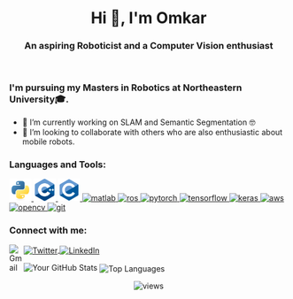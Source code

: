 <h1 align="center">Hi 👋, I'm Omkar</h1>
<h3 align="center">An aspiring Roboticist and a Computer Vision enthusiast</h3>


<br>

### I'm pursuing my Masters in Robotics at Northeastern University:mortar_board:.  

- 🔭 I’m currently working on SLAM and Semantic Segmentation :nerd_face: 
- 👯 I’m looking to collaborate with others who are also enthusiastic about mobile robots.
<!-- - ⚡ Fun fact: I love binge watching anime :stuck_out_tongue_winking_eye: -->

<h3 align="left">Languages and Tools:</h3>
<p align="left">
  <a href="https://www.python.org" target="_blank">
    <img src="https://raw.githubusercontent.com/devicons/devicon/master/icons/python/python-original.svg" alt="python" width="40" height="40"/>
  </a>
  <a href="https://www.cplusplus.com/" target="_blank">
    <img src="https://raw.githubusercontent.com/devicons/devicon/master/icons/cplusplus/cplusplus-original.svg" alt="cplusplus" width="40" height="40"/>
  </a>
  <a href="https://www.w3schools.com/cpp/" target="_blank">
    <img src="https://raw.githubusercontent.com/devicons/devicon/master/icons/c/c-original.svg" alt="c" width="40" height="40"/>
  </a>
  <a href="https://www.mathworks.com/products/matlab.html" target="_blank">
    <img src="https://upload.wikimedia.org/wikipedia/commons/2/21/Matlab_Logo.png" alt="matlab" width="40" height="40"/>
  </a>
  <a href="https://www.ros.org/" target="_blank">
    <img src="https://www.ros.org/imgs/logo-white.png" alt="ros" width="40" height="40"/>
  </a>
  <a href="https://pytorch.org/" target="_blank">
    <img src="https://pytorch.org/assets/images/pytorch-logo.png" alt="pytorch" width="40" height="40"/>
  </a>
  <a href="https://www.tensorflow.org/" target="_blank">
    <img src="https://www.vectorlogo.zone/logos/tensorflow/tensorflow-icon.svg" alt="tensorflow" width="40" height="40"/>
  </a>
  <a href="https://keras.io/" target="_blank">
    <img src="https://upload.wikimedia.org/wikipedia/commons/thumb/a/ae/Keras_logo.svg/1200px-Keras_logo.svg.png" alt="keras" width="40" height="40"/>
  </a>
  <a href="https://aws.amazon.com/" target="_blank">
    <img src="https://upload.wikimedia.org/wikipedia/commons/9/93/Amazon_Web_Services_Logo.svg" alt="aws" width="40" height="40"/>
  </a>
  <a href="https://opencv.org/" target="_blank">
    <img src="https://www.vectorlogo.zone/logos/opencv/opencv-icon.svg" alt="opencv" width="40" height="40"/>
  </a>
  <a href="https://git-scm.com/" target="_blank">
    <img src="https://www.vectorlogo.zone/logos/git-scm/git-scm-icon.svg" alt="git" width="40" height="40"/>
  </a>
</p>


<h3 align="left">Connect with me:</h3>
<p align="left">
  <a target="_blank" href="mailto:sargar.o@northeastern.edu">
    <img align="left" alt="Gmail" width="26px" src="https://cdn.jsdelivr.net/npm/simple-icons@v3/icons/gmail.svg" />
  </a>
  <a href="https://twitter.com/omkar_sargar" target="_blank">
    <img align="center" src="https://image.flaticon.com/icons/png/512/1384/1384065.png" alt="Twitter" height="30" width="30" />
  </a>
  <a href="https://linkedin.com/in/omkar-s-7ba8b3137" target="_blank">
    <img align="center" src="https://image.flaticon.com/icons/png/512/174/174857.png" alt="LinkedIn" height="30" width="30" />
  </a>
</p>

<p><img align="left" src="https://github-readme-stats.vercel.app/api?username=ossome01&show_icons=true&locale=en&theme=dark" alt="Your GitHub Stats" /></p>
<p>&nbsp;<img align="center" src="https://github-readme-stats.vercel.app/api/top-langs?username=ossome01&show_icons=true&locale=en&layout=compact&theme=dark" alt="Top Languages" /></p>

<div align="center"><img src="https://komarev.com/ghpvc/?username=OSSome01&style=circle&color=dd6286" alt="views"/></div>


<!-- <h3 align="left">Languages and Tools:</h3>
<p align="left"> <a href="https://www.python.org" target="_blank"> <img src="https://raw.githubusercontent.com/devicons/devicon/master/icons/python/python-original.svg" alt="python" width="40" height="40"/> </a>  <a href="https://www.cprogramming.com/" target="_blank"> <img src="https://raw.githubusercontent.com/devicons/devicon/master/icons/c/c-original.svg" alt="c" width="40" height="40"/> </a> <a href="https://www.w3schools.com/cpp/" target="_blank"> <img src="https://raw.githubusercontent.com/devicons/devicon/master/icons/cplusplus/cplusplus-original.svg" alt="cplusplus" width="40" height="40"/> </a> <a href="https://opencv.org/" target="_blank"> <img src="https://www.vectorlogo.zone/logos/opencv/opencv-icon.svg" alt="opencv" width="40" height="40"/> </a>.<a href="https://www.tensorflow.org" target="_blank"> <img src="https://www.vectorlogo.zone/logos/tensorflow/tensorflow-icon.svg" alt="tensorflow" width="40" height="40"/> </a>  <code><img height="30" src="[https://www.ros.org/wp-content/uploads/2013/10/rosorg-logo1.png](https://www.google.com/url?sa=i&url=https%3A%2F%2Fcommons.wikimedia.org%2Fwiki%2FFile%3ARos_logo.svg&psig=AOvVaw2NVoqUpjyGN3St8avSjDhV&ust=1674357698305000&source=images&cd=vfe&ved=0CA8QjRxqFwoTCNib0NDa1_wCFQAAAAAdAAAAABAD)"></code>
<code><img height="30" src="[http://gazebosim.org/assets/masthead-0bd44817978df8069f427d8ca1657998789065a2b242edfd1a3d8ab4a329dd4c.png](https://www.google.com/url?sa=i&url=https%3A%2F%2Fwww.generationrobots.com%2Fblog%2Fen%2Frobotic-simulation-scenarios-with-gazebo-and-ros%2F&psig=AOvVaw1HRAIFDD259MgWPUVvNcCh&ust=1674357780083000&source=images&cd=vfe&ved=0CA8QjRxqFwoTCMixivja1_wCFQAAAAAdAAAAABAD)"></code> <a href="https://www.arduino.cc/" target="_blank"> <img src="https://cdn.worldvectorlogo.com/logos/arduino-1.svg" alt="arduino" width="40" height="40"/> </a> <a href="https://www.w3schools.com/css/" target="_blank"> <img src="https://raw.githubusercontent.com/devicons/devicon/master/icons/css3/css3-original-wordmark.svg" alt="css3" width="40" height="40"/> </a> <a href="https://git-scm.com/" target="_blank"> <img src="https://www.vectorlogo.zone/logos/git-scm/git-scm-icon.svg" alt="git" width="40" height="40"/> </a> <a href="https://www.w3.org/html/" target="_blank"> <img src="https://raw.githubusercontent.com/devicons/devicon/master/icons/html5/html5-original-wordmark.svg" alt="html5" width="40" height="40"/> </a> <a href="https://www.linux.org/" target="_blank"> <img src="https://raw.githubusercontent.com/devicons/devicon/master/icons/linux/linux-original.svg" alt="linux" width="40" height="40"/> </a>   </p>

<p><img align="left" src="https://github-readme-stats.vercel.app/api/top-langs?username=ossome01&show_icons=true&locale=en&layout=compact&theme=dark" alt="OSSome01" /></p>

<p>&nbsp;<img align="center" src="https://github-readme-stats.vercel.app/api?username=ossome01&show_icons=true&locale=en&theme=dark" alt="OSSome01" /></p> -->
